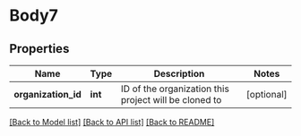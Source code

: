 # Body7

## Properties
Name | Type | Description | Notes
------------ | ------------- | ------------- | -------------
**organization_id** | **int** | ID of the organization this project will be cloned to | [optional] 

[[Back to Model list]](../README.md#documentation-for-models) [[Back to API list]](../README.md#documentation-for-api-endpoints) [[Back to README]](../README.md)


